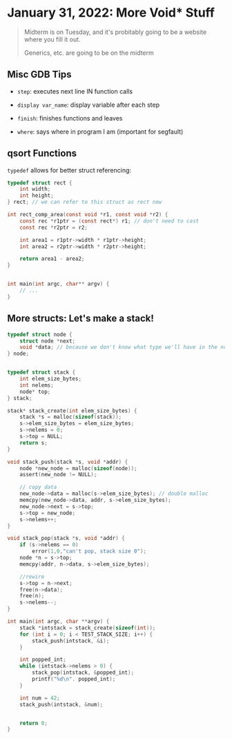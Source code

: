 # January 31, 2022: More Void* Stuff

> Midterm is on Tuesday, and it's probitably going to be a website where you fill it out.
> 
> Generics, etc. are going to be on the midterm

## Misc GDB Tips

- `step`: executes next line IN function calls

- `display var_name`: display variable after each step

- `finish`: finishes functions and leaves

- `where`: says where in program I am (important for segfault)

## qsort Functions

`typedef` allows for better struct referencing:

```c
typedef struct rect {
    int width;
    int height;
} rect; // we can refer to this struct as rect now
```

```c
int rect_comp_area(const void *r1, const void *r2) {
    const rec *r1ptr = (const rect*) r1; // don't need to cast
    const rec *r2ptr = r2;

    int area1 = r1ptr->width * r1ptr->height;
    int area2 = r2ptr->width * r2ptr->height;

    return area1 - area2;
}


int main(int argc, char** argv) {
    // ...
}
```

## More structs: Let's make a stack!

```c
typedef struct node {
    struct node *next;
    void *data; // because we don't know what type we'll have in the node
} node;


typedef struct stack {
    int elem_size_bytes;
    int nelems;
    node* top;
} stack;

stack* stack_create(int elem_size_bytes) {
    stack *s = malloc(sizeof(stack));
    s->elem_size_bytes = elem_size_bytes;
    s->nelems = 0;
    s->top = NULL;
    return s;
}

void stack_push(stack *s, void *addr) {
    node *new_node = malloc(sizeof(node));
    assert(new_node != NULL);

    // copy data
    new_node->data = malloc(s->elem_size_bytes); // double malloc
    memcpy(new_node->data, addr, s->elem_size_bytes);
    new_node->next = s->top;
    s->top = new_node;
    s->nelems++;
}

void stack_pop(stack *s, void *addr) {
    if (s->nelems == 0) 
        error(1,0,"can't pop, stack size 0");
    node *n = s->top;
    memcpy(addr, n->data, s->elem_size_bytes);

    //rewire
    s->top = n->next;
    free(n->data);
    free(n);
    s->nelems--;
}

int main(int argc, char **argv) {
    stack *intstack = stack_create(sizeof(int));
    for (int i = 0; i < TEST_STACK_SIZE; i++) {
        stack_push(intstack, &i);
    }

    int popped_int;
    while (intstack->nelems > 0) {
        stack_pop(intstack, &popped_int);
        printf("%d\n". popped_int);
    }

    int num = 42;
    stack_push(intstack, &num);


    return 0;
}
```
